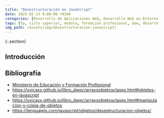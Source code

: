 ```yaml
---
title: "Desestructuración en JavaScript"
date: 2025-02-13 9:00:00 +0100
categories: [Desarrollo de Aplicaciones Web, Desarrollo Web en Entorno Cliente]
tags: [fp, ciclo superior, modulo, formación profesional, daw, desarrollo de aplicaciones web, desarrollo web en entorno cliente, dwec]
img_path: /assets/img/desestructuracion-javascript/
---
```


{:.section}
## Introducción




## Bibliografía

- [Ministerio de Educación y Formación Profesional](https://www.educacionyfp.gob.es/portada.html)
- <https://xxjcaxx.github.io/libro_dwec/arraysobjetosclases.html#objetos-en-javascript>
- <https://xxjcaxx.github.io/libro_dwec/arraysobjetosclases.html#manipulacion-y-copia-de-objetos>
- <https://lenguajejs.com/javascript/objetos/desestructuracion-objetos/>

